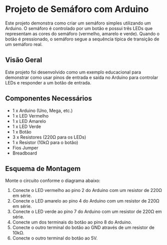 # Projeto de Semáforo com Arduino

Este projeto demonstra como criar um semáforo simples utilizando um Arduino. O semáforo é controlado por um botão e possui três LEDs que representam as cores do semáforo (vermelho, amarelo e verde). Quando o botão é pressionado, o semáforo segue a sequência típica de transição de um semáforo real.

## Visão Geral

Este projeto foi desenvolvido como um exemplo educacional para demonstrar como usar pinos de entrada e saída no Arduino para controlar LEDs e responder a um botão de entrada.

## Componentes Necessários

- 1 x Arduino (Uno, Mega, etc.)
- 1 x LED Vermelho
- 1 x LED Amarelo
- 1 x LED Verde
- 1 x Botão
- 3 x Resistores (220Ω para os LEDs)
- 1 x Resistor (10kΩ para o botão)
- Fios Jumper
- Breadboard

## Esquema de Montagem

Monte o circuito conforme o diagrama abaixo:


1. Conecte o LED vermelho ao pino 2 do Arduino com um resistor de 220Ω em série.
2. Conecte o LED amarelo ao pino 4 do Arduino com um resistor de 220Ω em série.
3. Conecte o LED verde ao pino 7 do Arduino com um resistor de 220Ω em série.
4. Conecte um dos terminais do botão ao pino 8 do Arduino.
5. Conecte o outro terminal do botão ao GND através de um resistor de 10kΩ.
6. Conecte o outro terminal do botão ao 5V.

